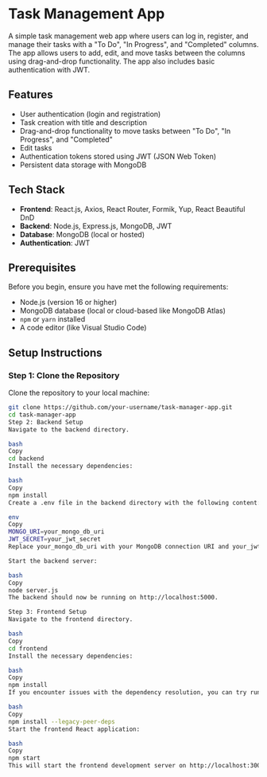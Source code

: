 # Task Management App

A simple task management web app where users can log in, register, and manage their tasks with a "To Do", "In Progress", and "Completed" columns. The app allows users to add, edit, and move tasks between the columns using drag-and-drop functionality. The app also includes basic authentication with JWT.

## Features

- User authentication (login and registration)
- Task creation with title and description
- Drag-and-drop functionality to move tasks between "To Do", "In Progress", and "Completed"
- Edit tasks
- Authentication tokens stored using JWT (JSON Web Token)
- Persistent data storage with MongoDB

## Tech Stack

- **Frontend**: React.js, Axios, React Router, Formik, Yup, React Beautiful DnD
- **Backend**: Node.js, Express.js, MongoDB, JWT
- **Database**: MongoDB (local or hosted)
- **Authentication**: JWT

## Prerequisites

Before you begin, ensure you have met the following requirements:

- Node.js (version 16 or higher)
- MongoDB database (local or cloud-based like MongoDB Atlas)
- `npm` or `yarn` installed
- A code editor (like Visual Studio Code)

## Setup Instructions

### Step 1: Clone the Repository

Clone the repository to your local machine:

```bash
git clone https://github.com/your-username/task-manager-app.git
cd task-manager-app
Step 2: Backend Setup
Navigate to the backend directory.

bash
Copy
cd backend
Install the necessary dependencies:

bash
Copy
npm install
Create a .env file in the backend directory with the following content:

env
Copy
MONGO_URI=your_mongo_db_uri
JWT_SECRET=your_jwt_secret
Replace your_mongo_db_uri with your MongoDB connection URI and your_jwt_secret with a secret string for JWT.

Start the backend server:

bash
Copy
node server.js
The backend should now be running on http://localhost:5000.

Step 3: Frontend Setup
Navigate to the frontend directory.

bash
Copy
cd frontend
Install the necessary dependencies:

bash
Copy
npm install
If you encounter issues with the dependency resolution, you can try running the following command:

bash
Copy
npm install --legacy-peer-deps
Start the frontend React application:

bash
Copy
npm start
This will start the frontend development server on http://localhost:3000.
